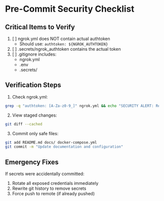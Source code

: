 # Pre-Commit Security Checklist

## Critical Items to Verify
1. [ ] ngrok.yml does NOT contain actual authtoken
   - Should use: `authtoken: ${NGROK_AUTHTOKEN}`
2. [ ] .secrets/ngrok_authtoken contains the actual token
3. [ ] .gitignore includes:
   - ngrok.yml
   - .env
   - .secrets/

## Verification Steps
1. Check ngrok.yml:
```bash
grep -q "authtoken: [A-Za-z0-9_]" ngrok.yml && echo "SECURITY ALERT: Remove actual token!"
```

2. View staged changes:
```bash
git diff --cached
```

3. Commit only safe files:
```bash
git add README.md docs/ docker-compose.yml
git commit -m "Update documentation and configuration"
```

## Emergency Fixes
If secrets were accidentally committed:
1. Rotate all exposed credentials immediately
2. Rewrite git history to remove secrets
3. Force push to remote (if already pushed)